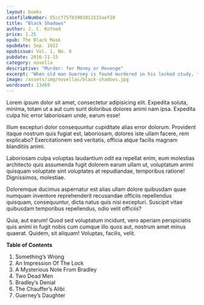 ```yaml
---
layout: books
casefileNumber: 55ccf75fb3901011515aef28
title: "Black Shadows"
author: J. C. Kofoed
price: 1.25
opub: The Black Mask
opubdate: Sep. 1922
opubissue: Vol. 1, No. 6
pubdate: 2016-11-15
category: novella
descriptive: "Murder: for Money or Revenge"
excerpt: "When old man Guerney is found murdered in his locked study, then the prime suspect and a mysterious tattooed man are also found murdered, newspaperman Johnny Suggs is determined to prove Mildred Guerney's innocense and prove himself to his father."
image: /assets/img/novellas/black-shadows.jpg
wordcount: 13469
---
```


Lorem ipsum dolor sit amet, consectetur adipisicing elit. Expedita soluta, minima, totam ut a aut cum sunt doloribus dolores animi nam ipsa. Expedita culpa hic error laboriosam unde, earum esse!

Illum excepturi dolor consequuntur cupiditate alias error dolorum. Provident itaque nostrum quis fugiat est, laboriosam, dolores iste ullam facere, rem explicabo? Exercitationem sed veritatis, officia atque facilis magnam blanditiis animi.

Laboriosam culpa voluptas laudantium odit ea repellat enim, eum molestias architecto quis assumenda fugit dolorem earum ullam ut, voluptatum animi quisquam voluptate sint voluptates at repudiandae, temporibus ratione! Dignissimos, molestiae.

Doloremque ducimus aspernatur est alias ullam dolore quibusdam quae numquam inventore reprehenderit recusandae officiis repellendus quisquam, consequuntur, dicta natus quis nisi excepturi. Suscipit vitae quibusdam temporibus repellendus, odio velit officiis?

Quia, aut earum! Quod sed voluptatum incidunt, vero aperiam perspiciatis quis animi in fugit nobis cum cumque illo quos aut, nostrum amet minus quaerat. Quidem, sit aliquam! Voluptas, facilis, velit.


**Table of Contents**

1. Something’s Wrong
2. An Impression Of The Lock
3. A Mysterious Note From Bradley
4. Two Dead Men
5. Bradley’s Denial
6. The Chauffer’s Alibi
7. Guerney’s Daughter


